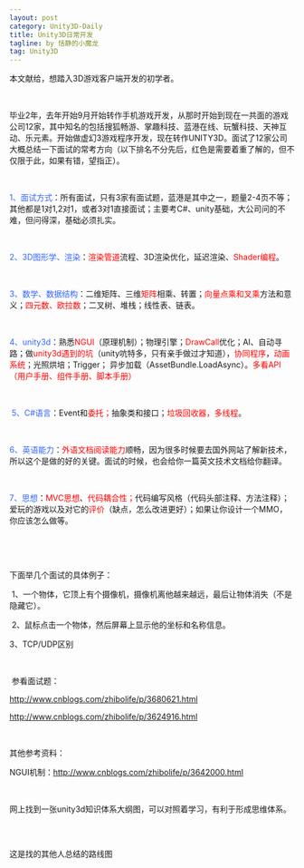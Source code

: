 ```yaml
---
layout: post
category: Unity3D-Daily
title: Unity3D日常开发
tagline: by 恬静的小魔龙
tag: Unity3D
---
```


<p>本文献给，想踏入3D游戏客户端开发的初学者。</p>

<p> </p>

<p>毕业2年，去年开始9月开始转作手机游戏开发，从那时开始到现在一共面的游戏公司12家，其中知名的包括搜狐畅游、掌趣科技、蓝港在线、玩蟹科技、天神互动、乐元素。开始做虚幻3游戏程序开发，现在转作UNITY3D。面试了12家公司大概总结一下面试的常考方向（以下排名不分先后，红色是需要着重了解的，但不仅限于此，如果有错，望指正）。</p>

<p> </p>

<p><span style="color:#3366ff;">1、面试方式</span>：所有面试，只有3家有面试题，蓝港是其中之一，题量2-4页不等；其他都是1对1,2对1，或者3对1直接面试；主要考C#、unity基础，大公司问的不难，但问得深，基础必须扎实。</p>

<p> </p>

<p><span style="color:#3366ff;">2、3D图形学、渲染</span>：<span style="color:#ff0000;">渲染管道</span>流程、3D渲染优化，延迟渲染、<span style="color:#ff0000;">Shader编程</span>。</p>

<p> </p>

<p><span style="color:#3366ff;">3、数学、数据结构</span>：二维矩阵、三维<span style="color:#ff0000;">矩阵</span>相乘、转置；<span style="color:#ff0000;">向量点乘和叉乘</span>方法和意义；<span style="color:#ff0000;">四元数、欧拉数</span>；二叉树、堆栈；线性表、链表。</p>

<p> </p>

<p><span style="color:#3366ff;">4、unity3d</span>：熟悉<span style="color:#ff0000;">NGUI</span>（原理机制）；物理引擎；<span style="color:#ff0000;">DrawCall</span>优化；AI、自动寻路；做<span style="color:#ff0000;">unity3d遇到的坑</span>（unity吭特多，只有亲手做过才知道），<span style="color:#ff0000;">协同程序</span>，<span style="color:#ff0000;">动画系统</span>；光照烘培；Trigger； 异步加载（AssetBundle.LoadAsync）。<span style="color:#ff0000;">多看API（用户手册、组件手册、脚本手册）</span></p>

<p> </p>

<p> <span style="color:#3366ff;">5、C#语言</span>：Event和<span style="color:#ff0000;">委托；</span>抽象类和接口；<span style="color:#ff0000;">垃圾回收器，多线程</span>。</p>

<p> </p>

<p><span style="color:#3366ff;">6、英语能力</span>：<span style="color:#ff0000;">外语文档阅读能力</span>顺畅，因为很多时候要去国外网站了解新技术，所以这个是做的好的关键。面试的时候，也会给你一篇英文技术文档给你翻译。</p>

<p> </p>

<p><span style="color:#3366ff;">7、思想</span>：<span style="color:#ff0000;">MVC思想</span>、<span style="color:#ff0000;">代码耦合性；</span>代码编写风格（代码头部注释、方法注释）；爱玩的游戏以及对它的<span style="color:#ff0000;">评价</span>（缺点，怎么改进更好）；如果让你设计一个MMO，你应该怎么做等。</p>

<p> </p>

<p> </p>

<p>下面举几个面试的具体例子：</p>

<p> 1、一个物体，它顶上有个摄像机，摄像机离他越来越远，最后让物体消失（不是隐藏它）。</p>

<p> 2、鼠标点击一个物体，然后屏幕上显示他的坐标和名称信息。</p>

<p>3、TCP/UDP区别</p>

<p> </p>

<p> 参看面试题：</p>

<p><a href="http://www.cnblogs.com/zhibolife/p/3680621.html">http://www.cnblogs.com/zhibolife/p/3680621.html</a></p>

<p><a href="http://www.cnblogs.com/zhibolife/p/3624916.html">http://www.cnblogs.com/zhibolife/p/3624916.html</a></p>

<p> </p>

<p>其他参考资料：</p>

<p>NGUI机制：<a href="http://www.cnblogs.com/zhibolife/p/3642000.html">http://www.cnblogs.com/zhibolife/p/3642000.html</a></p>

<p> </p>

<p>网上找到一张unity3d知识体系大纲图，可以对照着学习，有利于形成思维体系。</p>

<p> </p>

<p><img alt="" class="has" src="https://img-blog.csdn.net/20170925232800247?watermark/2/text/aHR0cDovL2Jsb2cuY3Nkbi5uZXQvcTc2NDQyNDU2Nw==/font/5a6L5L2T/fontsize/400/fill/I0JBQkFCMA==/dissolve/70/gravity/Center" /></p>

<p>这是找的其他人总结的路线图</p>

<p><img alt="" class="has" src="https://upload-images.jianshu.io/upload_images/2046946-8cc870c6ecc10ef7.png?imageMogr2/auto-orient/strip%7CimageView2/2/w/1000/format/webp" /></p>

<p><img alt="" class="has" src="https://upload-images.jianshu.io/upload_images/2046946-971878837ce716a3.png?imageMogr2/auto-orient/strip%7CimageView2/2/w/1000/format/webp" /></p>

<p><img alt="" class="has" src="https://upload-images.jianshu.io/upload_images/2046946-66ef4b358312b0b7.png?imageMogr2/auto-orient/strip%7CimageView2/2/w/1000/format/webp" /></p>

<p> </p>

<p><img alt="" class="has" src="https://upload-images.jianshu.io/upload_images/2046946-870b3845a8091046.png?imageMogr2/auto-orient/strip%7CimageView2/2/w/704/format/webp" /></p>

<p><img alt="" class="has" src="https://upload-images.jianshu.io/upload_images/2046946-3d453edce54b6618.jpg?imageMogr2/auto-orient/strip%7CimageView2/2/w/800/format/webp" /></p>
